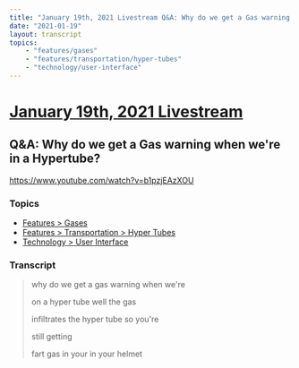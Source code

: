 ```yaml
---
title: "January 19th, 2021 Livestream Q&A: Why do we get a Gas warning when we're in a Hypertube?"
date: "2021-01-19"
layout: transcript
topics:
    - "features/gases"
    - "features/transportation/hyper-tubes"
    - "technology/user-interface"
---
```

# [January 19th, 2021 Livestream](../2021-01-19.md)
## Q&A: Why do we get a Gas warning when we're in a Hypertube?
https://www.youtube.com/watch?v=b1pzjEAzXOU

### Topics
* [Features > Gases](../topics/features/gases.md)
* [Features > Transportation > Hyper Tubes](../topics/features/transportation/hyper-tubes.md)
* [Technology > User Interface](../topics/technology/user-interface.md)

### Transcript

> why do we get a gas warning when we're
>
> on a hyper tube well the gas
>
> infiltrates the hyper tube so you're
>
> still getting
>
> fart gas in your in your helmet

